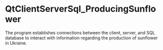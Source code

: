 # QtClientServerSql_ProducingSunflower
The program establishes connections between the client, server, and SQL database to interact with information regarding the production of sunflower in Ukraine.
